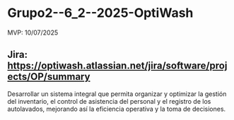 # Grupo2--6_2--2025-OptiWash

MVP: 10/07/2025

**Jira: https://optiwash.atlassian.net/jira/software/projects/OP/summary**
-
Desarrollar un sistema integral que permita organizar y optimizar la gestión del inventario, el control de asistencia del personal y el registro de los autolavados, mejorando así la eficiencia operativa y la toma de decisiones.
